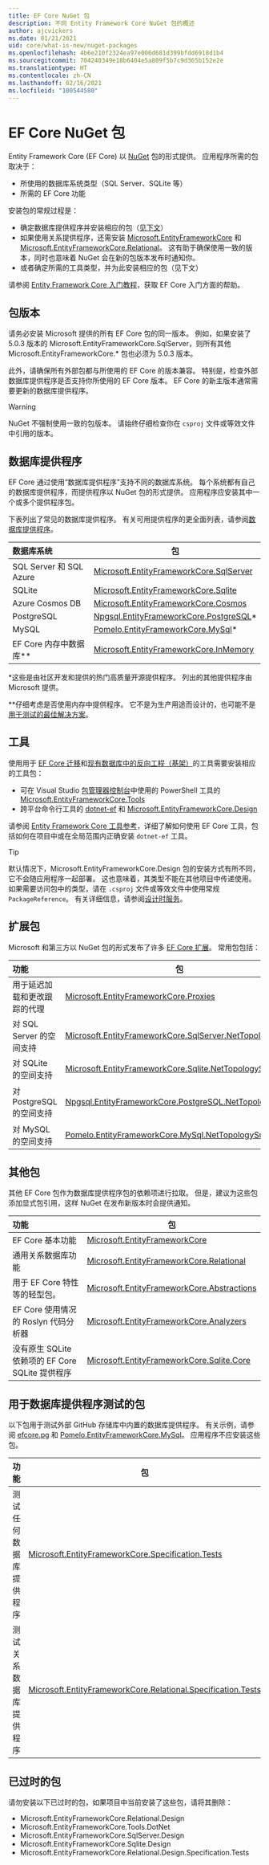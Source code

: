 ```yaml
---
title: EF Core NuGet 包
description: 不同 Entity Framework Core NuGet 包的概述
author: ajcvickers
ms.date: 01/21/2021
uid: core/what-is-new/nuget-packages
ms.openlocfilehash: 4b6e210f2324ea97e006d681d399bfdd6918d1b4
ms.sourcegitcommit: 704240349e18b6404e5a809f5b7c9d365b152e2e
ms.translationtype: HT
ms.contentlocale: zh-CN
ms.lasthandoff: 02/16/2021
ms.locfileid: "100544580"
---
```

# <a name="ef-core-nuget-packages"></a>EF Core NuGet 包

Entity Framework Core (EF Core) 以 [NuGet](https://www.nuget.org/) 包的形式提供。 应用程序所需的包取决于：

- 所使用的数据库系统类型（SQL Server、SQLite 等）
- 所需的 EF Core 功能

安装包的常规过程是：

- 确定数据库提供程序并安装相应的包（[见下文](#database-providers)）
- 如果使用关系提供程序，还需安装 [Microsoft.EntityFrameworkCore](https://www.nuget.org/packages/Microsoft.EntityFrameworkCore/) 和 [Microsoft.EntityFrameworkCore.Relational](https://www.nuget.org/packages/Microsoft.EntityFrameworkCore.Relational/)。 这有助于确保使用一致的版本，同时也意味着 NuGet 会在新的包版本发布时通知你。
- 或者确定所需的工具类型，并为此安装相应的包（见下文）

请参阅 [Entity Framework Core 入门教程](xref:core/get-started/overview/first-app)，获取 EF Core 入门方面的帮助。

## <a name="package-versions"></a>包版本

请务必安装 Microsoft 提供的所有 EF Core 包的同一版本。 例如，如果安装了 5.0.3 版本的 Microsoft.EntityFrameworkCore.SqlServer，则所有其他 Microsoft.EntityFrameworkCore.* 包也必须为 5.0.3 版本。

此外，请确保所有外部包都与所使用的 EF Core 的版本兼容。 特别是，检查外部数据库提供程序是否支持你所使用的 EF Core 版本。 EF Core 的新主版本通常需要更新的数据库提供程序。

> [!WARNING]
> NuGet 不强制使用一致的包版本。 请始终仔细检查你在 `csproj` 文件或等效文件中引用的版本。

## <a name="database-providers"></a>数据库提供程序

EF Core 通过使用“数据库提供程序”支持不同的数据库系统。 每个系统都有自己的数据库提供程序，而提供程序以 NuGet 包的形式提供。 应用程序应安装其中一个或多个提供程序包。

下表列出了常见的数据库提供程序。 有关可用提供程序的更全面列表，请参阅[数据库提供程序](xref:core/providers/index)。

| 数据库系统                   | 包
|:----------------------------------|----------------------
| SQL Server 和 SQL Azure          | [Microsoft.EntityFrameworkCore.SqlServer](https://www.nuget.org/packages/Microsoft.EntityFrameworkCore.SqlServer)
| SQLite                            | [Microsoft.EntityFrameworkCore.Sqlite](https://www.nuget.org/packages/Microsoft.EntityFrameworkCore.Sqlite)
| Azure Cosmos DB                   | [Microsoft.EntityFrameworkCore.Cosmos](https://www.nuget.org/packages/Microsoft.EntityFrameworkCore.Cosmos)
| PostgreSQL                        | [Npgsql.EntityFrameworkCore.PostgreSQL](https://www.nuget.org/packages/Npgsql.EntityFrameworkCore.PostgreSQL/)*
| MySQL                             | [Pomelo.EntityFrameworkCore.MySql](https://www.nuget.org/packages/Pomelo.EntityFrameworkCore.MySql/)*
| EF Core 内存中数据库**      | [Microsoft.EntityFrameworkCore.InMemory](https://www.nuget.org/packages/Microsoft.EntityFrameworkCore.InMemory)

*这些是由社区开发和提供的热门高质量开源提供程序。 列出的其他提供程序由 Microsoft 提供。

**仔细考虑是否使用内存中提供程序。 它不是为生产用途而设计的，也可能不是[用于测试的最佳解决方案](xref:core/testing/index)。

## <a name="tools"></a>工具

使用用于 [EF Core 迁移](xref:core/managing-schemas/migrations/index)和[现有数据库中的反向工程（基架）](xref:core/managing-schemas/scaffolding)的工具需要安装相应的工具包：

- 可在 Visual Studio [包管理器控制台](/nuget/consume-packages/install-use-packages-powershell)中使用的 PowerShell 工具的 [Microsoft.EntityFrameworkCore.Tools](https://www.nuget.org/packages/Microsoft.EntityFrameworkCore.Tools/)
- 跨平台命令行工具的 [dotnet-ef](https://www.nuget.org/packages/dotnet-ef/) 和 [Microsoft.EntityFrameworkCore.Design](https://www.nuget.org/packages/Microsoft.EntityFrameworkCore.Design/)

请参阅 [Entity Framework Core 工具参考](xref:core/cli/index)，详细了解如何使用 EF Core 工具，包括如何在项目中或在全局范围内正确安装 `dotnet-ef` 工具。

> [!TIP]
> 默认情况下，Microsoft.EntityFrameworkCore.Design 包的安装方式有所不同，它不会随应用程序一起部署。 这也意味着，其类型不能在其他项目中传递使用。 如果需要访问包中的类型，请在 `.csproj` 文件或等效文件中使用常规 `PackageReference`。 有关详细信息，请参阅[设计时服务](xref:core/cli/services)。

## <a name="extension-packages"></a>扩展包

Microsoft 和第三方以 NuGet 包的形式发布了许多 [EF Core 扩展](xref:core/extensions/index)。 常用包包括：

| 功能                                | 包 | 附加依赖项
|:---------------------------------------------|---------|------------------------
| 用于延迟加载和更改跟踪的代理 | [Microsoft.EntityFrameworkCore.Proxies](https://www.nuget.org/packages/Microsoft.EntityFrameworkCore.Proxies/) | [Castle.Core](https://www.nuget.org/packages/Castle.Core/)
| 对 SQL Server 的空间支持               | [Microsoft.EntityFrameworkCore.SqlServer.NetTopologySuite](https://www.nuget.org/packages/Microsoft.EntityFrameworkCore.Sqlite.NetTopologySuite/) | [NetTopologySuite](https://www.nuget.org/packages/NetTopologySuite/) 和 [NetTopologySuite.IO.SqlServerBytes](https://www.nuget.org/packages/NetTopologySuite.IO.SqlServerBytes/)
| 对 SQLite 的空间支持                   | [Microsoft.EntityFrameworkCore.Sqlite.NetTopologySuite](https://www.nuget.org/packages/Microsoft.EntityFrameworkCore.Sqlite.NetTopologySuite/) | [NetTopologySuite](https://www.nuget.org/packages/NetTopologySuite/) 和 [NetTopologySuite.IO.SpatiaLite](https://www.nuget.org/packages/NetTopologySuite.IO.SpatiaLite/)
| 对 PostgreSQL 的空间支持               | [Npgsql.EntityFrameworkCore.PostgreSQL.NetTopologySuite](https://www.nuget.org/packages/Npgsql.EntityFrameworkCore.PostgreSQL.NetTopologySuite) | [NetTopologySuite](https://www.nuget.org/packages/NetTopologySuite/) 和 [NetTopologySuite.IO.PostGIS](https://www.nuget.org/packages/NetTopologySuite.IO.PostGIS/)（通过 [Npgsql.NetTopologySuite](https://www.nuget.org/packages/Npgsql.NetTopologySuite/)）
| 对 MySQL 的空间支持                    | [Pomelo.EntityFrameworkCore.MySql.NetTopologySuite](https://www.nuget.org/packages/Pomelo.EntityFrameworkCore.MySql.NetTopologySuite) | [NetTopologySuite](https://www.nuget.org/packages/NetTopologySuite/)

## <a name="other-packages"></a>其他包

其他 EF Core 包作为数据库提供程序包的依赖项进行拉取。 但是，建议为这些包添加显式包引用，这样 NuGet 在发布新版本时会提供通知。

| 功能                                              | 包
|:-----------------------------------------------------------|--------
| EF Core 基本功能                                | [Microsoft.EntityFrameworkCore](https://www.nuget.org/packages/Microsoft.EntityFrameworkCore/)
| 通用关系数据库功能                   | [Microsoft.EntityFrameworkCore.Relational](https://www.nuget.org/packages/Microsoft.EntityFrameworkCore.Relational/)
| 用于 EF Core 特性等的轻型包。           | [Microsoft.EntityFrameworkCore.Abstractions](https://www.nuget.org/packages/Microsoft.EntityFrameworkCore.Abstractions/)
| EF Core 使用情况的 Roslyn 代码分析器                    | [Microsoft.EntityFrameworkCore.Analyzers](https://www.nuget.org/packages/Microsoft.EntityFrameworkCore.Analyzers/)
| 没有原生 SQLite 依赖项的 EF Core SQLite 提供程序 | [Microsoft.EntityFrameworkCore.Sqlite.Core](https://www.nuget.org/packages/Microsoft.EntityFrameworkCore.Sqlite.Core/)

## <a name="packages-for-database-provider-testing"></a>用于数据库提供程序测试的包

以下包用于测试外部 GitHub 存储库中内置的数据库提供程序。 有关示例，请参阅 [efcore.pg](https://github.com/npgsql/efcore.pg) 和 [Pomelo.EntityFrameworkCore.MySql](https://github.com/PomeloFoundation/Pomelo.EntityFrameworkCore.MySql)。 应用程序不应安装这些包。

| 功能                                              | 包
|:-----------------------------------------------------------|--------
| 测试任何数据库提供程序                            | [Microsoft.EntityFrameworkCore.Specification.Tests](https://www.nuget.org/packages/Microsoft.EntityFrameworkCore.Specification.Tests/)
| 测试关系数据库提供程序                    | [Microsoft.EntityFrameworkCore.Relational.Specification.Tests](https://www.nuget.org/packages/Microsoft.EntityFrameworkCore.Relational.Specification.Tests/)

## <a name="obsolete-packages"></a>已过时的包

请勿安装以下已过时的包，如果项目中当前安装了这些包，请将其删除：

- Microsoft.EntityFrameworkCore.Relational.Design
- Microsoft.EntityFrameworkCore.Tools.DotNet
- Microsoft.EntityFrameworkCore.SqlServer.Design
- Microsoft.EntityFrameworkCore.Sqlite.Design
- Microsoft.EntityFrameworkCore.Relational.Design.Specification.Tests
